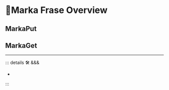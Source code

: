# 🔷<motor>Marka Frase Overview</motor>

## MarkaPut

>

## MarkaGet

>

---

<!-- =================================================== -->
<!-- =================================================== -->
<!-- =================================================== -->
<!-- =================================================== -->
<!-- =================================================== -->
::: details 🛠 <dev>&&&</dev>

-

:::
